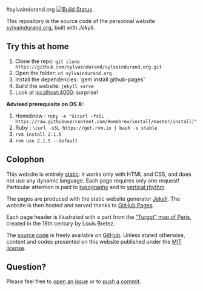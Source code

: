 #sylvaindurand.org [![Build Status](https://travis-ci.org/sylvaindurand/sylvaindurand.org.svg?branch=gh-pages)](https://travis-ci.org/sylvaindurand/sylvaindurand.org)


This repository is the source code of the personnal website [sylvaindurand.org](http://sylvaindurand.org), built with *Jekyll*.

## Try this at home

1. Clone the repo: `git clone https://github.com/sylvaindurand/sylvaindurand.org.git`
2. Open the folder: `cd sylvaindurand.org`
3. Install the dependencies: `gem install github-pages'
4. Build the website: `jekyll serve`
5. Look at [localhost:4000](http://localhost:4000): surprise!

__Advised prerequisite on OS X:__

1. Homebrew : `ruby -e "$(curl -fsSL https://raw.githubusercontent.com/Homebrew/install/master/install)"`
2. Ruby : `\curl -sSL https://get.rvm.io | bash -s stable`
3. `rvm install 2.1.5`
4. `rvm use 2.1.5 --default`

## Colophon
This website is entirely [static](https://en.wikipedia.org/wiki/Static_web_page): it works only with HTML and CSS, and does not use any dynamic language. Each page requires only one request! Particular attention is paid to [typography](http://webtypography.net/) and to [vertical rhythm](http://webtypography.net/2.2.2).

The pages are produced with the static website generator [Jekyll](http://jekyllrb.com/). The website is then hosted and served thanks to [GitHub Pages](https://pages.github.com/).

Each page header is illustrated with a part from the ["Turgot" map of Paris](https://en.wikipedia.org/wiki/Turgot_map_of_Paris), created in the 18th century by Louis Bretez.

The [source code](https://github.com/sylvaindurand/sylvaindurand.org) is freely available on [GitHub](https://github.com/sylvaindurand/sylvaindurand.org). Unless stated otherwise, content and codes presented on this website published under the [MIT license](http://opensource.org/licenses/MIT).

## Question?
Please feel free to [open an issue](https://github.com/sylvaindurand/sylvaindurand.org/issues) or to [push a commit](https://github.com/sylvaindurand/sylvaindurand.org/pulls).

